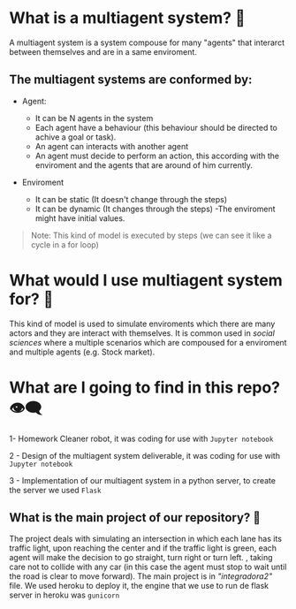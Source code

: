 # What is a multiagent system? :robot:
A multiagent system is a system compouse for many "agents" that interarct between themselves and are in a same enviroment.

## The multiagent systems are conformed by:
- Agent:
  - It can be N agents in the system
  - Each agent have a behaviour (this behaviour should be directed to achive a goal or task).
  - An agent can interacts with another agent
  - An agent must decide to perform an action, this according with the enviroment and the agents that are around of him currently.

- Enviroment
  - It can be static (It doesn't change through the steps)
  - It can be dynamic (It changes through the steps)
  -The enviroment might have initial values.

> Note: This kind of model is executed by steps (we can see it like a cycle in a for loop)

# What would I use multiagent system for? :speech_balloon:
This kind of model is used to simulate enviroments which there are many actors and they are interact with themselves. 
It is common used in *social sciences* where a multiple scenarios which are compoused for a enviroment and multiple agents (e.g. Stock market).

# What are I going to find in this repo? :eye_speech_bubble:
1- Homework Cleaner robot, it was coding for use with `Jupyter notebook`

2 - Design of the multiagent system deliverable, it was coding for use with `Jupyter notebook`

3 - Implementation of our multiagent system in a python server, to create the server we used `Flask`

## What is the main project of our repository? :100:
The project deals with simulating an intersection in which each lane has its traffic light, upon reaching the center and if the traffic light is green, each agent will make the decision to go straight, turn right or turn left. , taking care not to collide with any car (in this case the agent must stop to wait until the road is clear to move forward).
The main project is in *"integradora2"* file.
We used heroku to deploy it, the engine that we use to run de flask server in heroku was `gunicorn`
